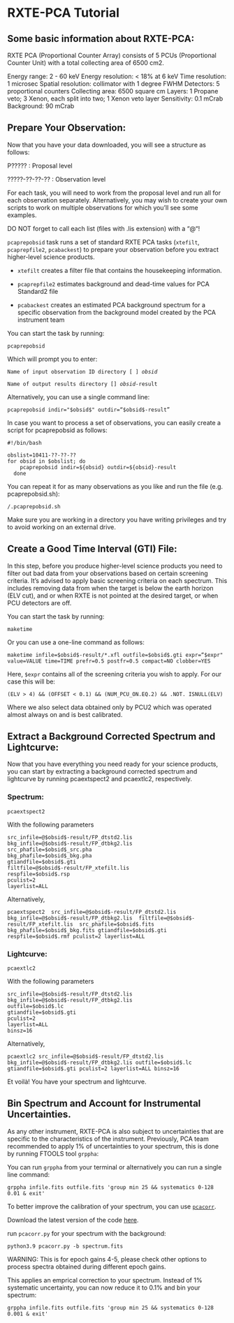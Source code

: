 # RXTE-PCA Tutorial

## Some basic information about RXTE-PCA:

RXTE PCA (Proportional Counter Array) consists of 5 PCUs (Proportional Counter Unit) with a total collecting area of 6500 cm2.

Energy range: 2 - 60 keV
Energy resolution: < 18% at 6 keV
Time resolution: 1 microsec
Spatial resolution: collimator with 1 degree FWHM
Detectors: 5 proportional counters
Collecting area: 6500 square cm
Layers: 1 Propane veto; 3 Xenon, each split into two; 1 Xenon veto layer
Sensitivity: 0.1 mCrab
Background: 90 mCrab

## Prepare Your Observation:

Now that you have your data downloaded, you will see a structure as follows:

P????? : Proposal level

?????-??-??-?? : Observation level

For each task, you will need to work from the proposal level and run all for each observation separately. Alternatively, you may wish to create your own scripts to work on multiple observations for which you’ll see some examples. 

DO NOT forget to call each list (files with .lis extension) with a “@“!

<code>pcaprepobsid</code> task runs a set of standard RXTE PCA tasks (<code>xtefilt</code>, <code>pcaprepfile2</code>, <code>pcabackest</code>) to prepare your observation before you extract higher-level science products.

- <code>xtefilt</code> creates a filter file that contains the housekeeping information.

- <code>pcaprepfile2</code> estimates background and dead-time values for PCA Standard2 file

- <code>pcabackest</code> creates an estimated PCA background spectrum for a specific observation from the background model created by the PCA instrument team

You can start the task by running:

```
pcaprepobsid
```

Which will prompt you to enter:

<code>Name of input observation ID directory [ ] $obsid$</code>

<code>Name of output results directory [] $obsid$-result</code>

Alternatively, you can use a single command line:

```
pcaprepobsid indir="$obsid$" outdir=“$obsid$-result”
```

In case you want to process a set of observations, you can easily create a script for pcaprepobsid as follows:

```
#!/bin/bash

obslist=10411-??-??-??
for obsid in $obslist; do
    pcaprepobsid indir=${obsid} outdir=${obsid}-result
  done
```
You can repeat it for as many observations as you like and run the file (e.g. pcaprepobsid.sh):

```
/.pcaprepobsid.sh
```

Make sure you are working in a directory you have writing privileges and try to avoid working on an external drive.

## Create a Good Time Interval (GTI) File:

In this step, before you produce higher-level science products you need to filter out bad data from your observations based on certain screening criteria. It’s advised to apply basic screening criteria on each spectrum. This includes removing data from when the target is below the earth horizon (ELV cut), and or when RXTE is not pointed at the desired target, or when PCU detectors are off. 

You can start the task by running:

```
maketime 
```

Or you can use a one-line command as follows:

```
maketime infile=$obsid$-result/*.xfl outfile=$obsid$.gti expr=“$expr" value=VALUE time=TIME prefr=0.5 postfr=0.5 compact=NO clobber=YES
```

Here, <code>$expr</code> contains all of the screening criteria you wish to apply. For our case this will be:

```
(ELV > 4) && (OFFSET < 0.1) && (NUM_PCU_ON.EQ.2) && .NOT. ISNULL(ELV)
```

Where we also select data obtained only by PCU2 which was operated almost always on and is best calibrated.

## Extract a Background Corrected Spectrum and Lightcurve:

Now that you have everything you need ready for your science products, you can start by extracting a background corrected spectrum and lightcurve by running pcaextspect2 and pcaextlc2, respectively.

### Spectrum:

```
pcaextspect2
```

With the following parameters

```
src_infile=@$obsid$-result/FP_dtstd2.lis
bkg_infile=@$obsid$-result/FP_dtbkg2.lis
src_phafile=$obsid$_src.pha 
bkg_phafile=$obsid$_bkg.pha
gtiandfile=$obsid$.gti
filtfile=@$obsid$-result/FP_xtefilt.lis
respfile=$obsid$.rsp
pculist=2 
layerlist=ALL
```

Alternatively,

```
pcaextspect2  src_infile=@$obsid$-result/FP_dtstd2.lis  bkg_infile=@$obsid$-result/FP_dtbkg2.lis  filtfile=@$obsid$-result/FP_xtefilt.lis  src_phafile=$obsid$.fits bkg_phafile=$obsid$_bkg.fits gtiandfile=$obsid$.gti respfile=$obsid$.rmf pculist=2 layerlist=ALL
```


### Lightcurve: 

```
pcaextlc2 
```

With the following parameters

```
src_infile=@$obsid$-result/FP_dtstd2.lis
bkg_infile=@$obsid$-result/FP_dtbkg2.lis
outfile=$obsid$.lc
gtiandfile=$obsid$.gti
pculist=2 
layerlist=ALL 
binsz=16
```

Alternatively, 

```
pcaextlc2 src_infile=@$obsid$-result/FP_dtstd2.lis bkg_infile=@$obsid$-result/FP_dtbkg2.lis outfile=$obsid$.lc gtiandfile=$obsid$.gti pculist=2 layerlist=ALL binsz=16
```
Et voilà! You have your spectrum and lightcurve.

## Bin Spectrum and Account for Instrumental Uncertainties.

As any other instrument, RXTE-PCA is also subject to uncertainties that are specific to the characteristics of the instrument. Previously, PCA team recommended to apply 1% of uncertainties to your spectrum, this is done by running FTOOLS tool <code>grppha</code>:

You can run <code>grppha</code> from your terminal or alternatively you can run a single line command:

```
grppha infile.fits outfile.fits 'group min 25 && systematics 0-128 0.01 & exit'
```

To better improve the calibration of your spectrum, you can use [<code>pcacorr</code>](https://sites.srl.caltech.edu/~javier/crabcorr/index.html).

Download the latest version of the code [here](https://drive.google.com/file/d/1pR3weteidD_8Ag9aNR56RFxuc7OZfJVH/view?usp=sharing).

run <code>pcacorr.py</code> for your spectrum with the background:

```
python3.9 pcacorr.py -b spectrum.fits
```

WARNING: This is for epoch gains 4-5, please check other options to process spectra obtained during different epoch gains.

This applies an emprical correction to your spectrum. Instead of 1% systematic uncertainty, you can now reduce it to 0.1% and bin your spectrum:

```
grppha infile.fits outfile.fits 'group min 25 && systematics 0-128 0.001 & exit'
```



